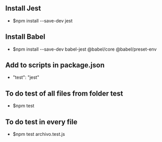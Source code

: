 ## Install Jest
*   $npm install --save-dev jest

## Install Babel
*   $npm install --save-dev babel-jest @babel/core @babel/preset-env

## Add to scripts in package.json
*   "test": "jest"

## To do test of all files from folder __test__
*   $npm test

## To do test in every file
*   $npm test archivo.test.js